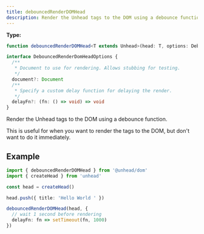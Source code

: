 ```yaml
---
title: debouncedRenderDOMHead
description: Render the Unhead tags to the DOM using a debounce function.
---
```


**Type:**

```ts
function debouncedRenderDOMHead<T extends Unhead>(head: T, options: DebouncedRenderDomHeadOptions = {}): Promise<void>
```

```ts
interface DebouncedRenderDomHeadOptions {
  /**
   * Document to use for rendering. Allows stubbing for testing.
   */
  document?: Document
  /**
   * Specify a custom delay function for delaying the render.
   */
  delayFn?: (fn: () => void) => void
}
```

Render the Unhead tags to the DOM using a debounce function.

This is useful for when you want to render the tags to the DOM, but don't want to do it immediately.

## Example

```ts
import { debouncedRenderDOMHead } from '@unhead/dom'
import { createHead } from 'unhead'

const head = createHead()

head.push({ title: 'Hello World ' })

debouncedRenderDOMHead(head, {
  // wait 1 second before rendering
  delayFn: fn => setTimeout(fn, 1000)
})
```
